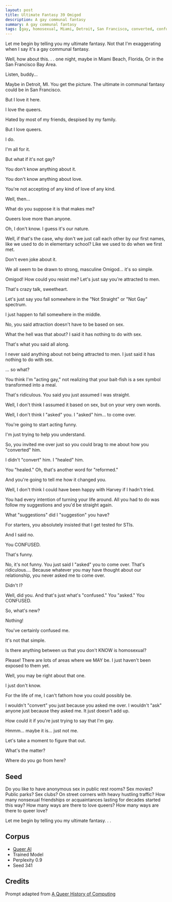 ```yaml
---
layout: post
title: Ultimate Fantasy 39 Omigod
description: A gay communal fantasy
summary: A gay communal fantasy
tags: [gay, homosexual, Miami, Detroit, San Francisco, converted, confused, reformed, queer, GPT-2, RunwayML]
---
```


Let me begin by telling you my ultimate fantasy. Not that I'm exaggerating when I say it's a gay communal fantasy.

Well, how about this. . . one night, maybe in Miami Beach, Florida, Or in the San Francisco Bay Area.

Listen, buddy...

Maybe in Detroit, MI. You get the picture. The ultimate in communal fantasy could be in San Francisco.

But I love it here.

I love the queers.

Hated by most of my friends, despised by my family.

But I love queers.

I do.

I'm all for it.

But what if it's not gay?

You don't know anything about it.

You don't know anything about love.

You're not accepting of any kind of love of any kind.

Well, then...

What do you suppose it is that makes me?

Queers love more than anyone.

Oh, I don't know. I guess it's our nature.

Well, if that's the case, why don't we just call each other by our first names, like we used to do in elementary school? Like we used to do when we first met.

Don't even joke about it.

We all seem to be drawn to strong, masculine Omigod... it's so simple.

Omigod! How could you resist me? Let's just say you're attracted to men.

That's crazy talk, sweetheart.

Let's just say you fall somewhere in the "Not Straight" or "Not Gay" spectrum.

I just happen to fall somewhere in the middle.

No, you said attraction doesn't have to be based on sex.

What the hell was that about? I said it has nothing to do with sex.

That's what you said all along.

I never said anything about not being attracted to men. I just said it has nothing to do with sex.

... so what?

You think I'm "acting gay," not realizing that your bait-fish is a sex symbol transformed into a meal.

That's ridiculous. You said you just assumed I was straight.

Well, I don't think I assumed it based on sex, but on your very own words.

Well, I don't think I "asked" you. I "asked" him... to come over.

You're going to start acting funny.

I'm just trying to help you understand.

So, you invited me over just so you could brag to me about how you "converted" him.

I didn't "convert" him. I "healed" him.

You "healed." Oh, that's another word for "reformed."

And you're going to tell me how it changed you.

Well, I don't think I could have been happy with Harvey if I hadn't tried.

You had every intention of turning your life around. All you had to do was follow my suggestions and you'd be straight again.

What "suggestions" did I "suggestion" you have?

For starters, you absolutely insisted that I get tested for STIs.

And I said no.

You CONFUSED.

That's funny.

No, it's not funny. You just said I "asked" you to come over. That's ridiculous.... Because whatever you may have thought about our relationship, you never asked me to come over.

Didn't I?

Well, did you. And that's just what's "confused." You "asked." You CONFUSED.

So, what's new?

Nothing!

You've certainly confused me.

It's not that simple.

Is there anything between us that you don't KNOW is homosexual?

Please! There are lots of areas where we MAY be. I just haven't been exposed to them yet.

Well, you may be right about that one.

I just don't know.

For the life of me, I can't fathom how you could possibly be.

I wouldn't "convert" you just because you asked me over. I wouldn't "ask" anyone just because they asked me. It just doesn't add up.

How could it if you're just trying to say that I'm gay.

Hmmm... maybe it is... just not me.

Let's take a moment to figure that out.

What's the matter?

Where do you go from here?



## Seed

Do you like to have anonymous sex in public rest rooms? Sex movies? Public parks? Sex clubs? On street corners with heavy hustling traffic? How many nonsexual friendships or acquaintances lasting for decades started this way? How many ways are there to love queers? How many ways are there to queer love?

Let me begin by telling you my ultimate fantasy. . .

## Corpus

- [Queer AI](/queerai)
- Trained Model
- Perplexity 0.9
- Seed 341

## Credits

Prompt adapted from [A Queer History of Computing](https://rhizome.org/editorial/2013/feb/19/queer-computing-1/)
